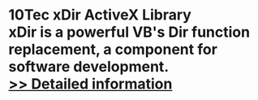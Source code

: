# 10Tec xDir ActiveX Library<br />xDir is a powerful VB's Dir function replacement, a component for software development.<br />[>> Detailed information](https://secure.shareit.com/shareit/product.html?productid=300627436&affiliateid=200057808)
